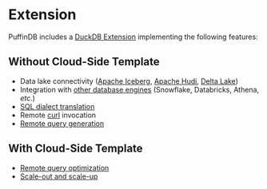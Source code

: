 # Extension

PuffinDB includes a [DuckDB Extension](https://duckdb.org/docs/extensions/overview.html) implementing the following features:

## Without Cloud-Side Template
- Data lake connectivity ([Apache Iceberg](https://iceberg.apache.org/), [Apache Hudi](https://hudi.apache.org/), [Delta Lake](https://delta.io/))
- Integration with [other database engines](Query%20Proxy.md#query-delegation) (Snowflake, Databricks, Athena, *etc.*)
- [SQL dialect translation](Query%20Proxy.md#dialect-translation)
- Remote [curl](https://curl.se/) invocation
- [Remote query generation](Query%20Proxy.md)

## With Cloud-Side Template
- [Remote query optimization](Query%20Proxy.md#query-optimization)
- [Scale-out and scale-up](../CLOUD.md#scale-out-and-scale-up)
